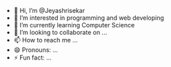 - 👋 Hi, I’m @Jeyashrisekar
- 👀 I’m interested in programming and web developing
- 🌱 I’m currently learning Computer Science
- 💞️ I’m looking to collaborate on ...
- 📫 How to reach me ...
- 😄 Pronouns: ...
- ⚡ Fun fact: ...

<!---
Jeyashrisekar/Jeyashrisekar is a ✨ special ✨ repository because its `README.md` (this file) appears on your GitHub profile.
You can click the Preview link to take a look at your changes.
--->
